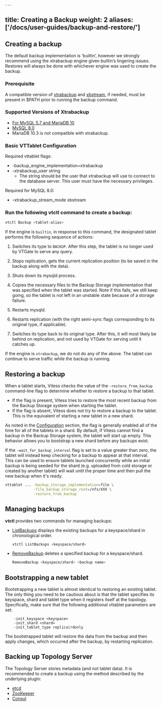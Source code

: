	---
title: Creating a Backup
weight: 2
aliases: ['/docs/user-guides/backup-and-restore/']
---

## Creating a backup

The default backup implementation is ‘builtin’, however we strongly recommend using the xtrabackup engine given builtin’s lingering issues. Restores will always be done with whichever engine was used to create the backup.

### Prerequisite

A compatible version of [xtrabackup](https://www.percona.com/doc/percona-xtrabackup/LATEST/index.html) and [xbstream](https://www.percona.com/doc/percona-xtrabackup/LATEST/xtrabackup_bin/backup.streaming.html), if needed, must be present in $PATH prior to running the backup command.

### Supported Versions of Xtrabackup

* [For MySQL 5.7 and MariaDB 10](https://www.percona.com/doc/percona-xtrabackup/2.4/index.html#installation)
* [MySQL 8.0](https://www.percona.com/doc/percona-xtrabackup/8.0/index.html#installation)
* MariaDB 10.3 is not compatible with xtrabackup.

### Basic VTTablet Configuration

Required vttablet flags:

* -backup_engine_implementation=xtrabackup
* -xtrabackup_user string 
	* The string should be the user that xtrabackup will use to connect to the database server. This user must have the necessary privileges.

Required for MySQL 8.0:

* -xtrabackup_stream_mode xbstream 

### Run the following vtctl command to create a backup:

``` sh
vtctl Backup <tablet-alias>
```

If the engine is `builtin`, in response to this command, the designated tablet performs the following
sequence of actions:

1. Switches its type to `BACKUP`. After this step, the tablet is no
   longer used by VTGate to serve any query.

1. Stops replication, gets the current replication position (to be saved in the
   backup along with the data).

1. Shuts down its mysqld process.

1. Copies the necessary files to the Backup Storage implementation that was
   specified when the tablet was started. Note if this fails, we still keep
   going, so the tablet is not left in an unstable state because of a storage
   failure.

1. Restarts mysqld.

1. Restarts replication (with the right semi-sync flags corresponding to its
   original type, if applicable).

1. Switches its type back to its original type. After this, it will most likely
   be behind on replication, and not used by VTGate for serving until it catches
   up.

If the engine is `xtrabackup`, we do not do any of the above. The tablet can
continue to serve traffic while the backup is running.

## Restoring a backup

When a tablet starts, Vitess checks the value of the
`-restore_from_backup` command-line flag to determine whether
to restore a backup to that tablet.

* If the flag is present, Vitess tries to restore the most recent backup from
  the Backup Storage system when starting the tablet.
* If the flag is absent, Vitess does not try to restore a backup to the
  tablet. This is the equivalent of starting a new tablet in a new shard.

As noted in the [Configuration](#vttablet-configuration) section, the flag is
generally enabled all of the time for all of the tablets in a shard.
By default, if Vitess cannot find a backup in the Backup Storage system,
the tablet will start up empty. This behavior allows you to bootstrap a new
shard before any backups exist.

If the `-wait_for_backup_interval` flag is set to a value greater than zero,
the tablet will instead keep checking for a backup to appear at that interval.
This can be used to ensure tablets launched concurrently while an initial backup
is being seeded for the shard (e.g. uploaded from cold storage or created by
another tablet) will wait until the proper time and then pull the new backup
when it's ready.

``` sh
vttablet ... -backup_storage_implementation=file \
             -file_backup_storage_root=/nfs/XXX \
             -restore_from_backup
```

## Managing backups

**vtctl** provides two commands for managing backups:

* [ListBackups](https://vitess.io/docs/reference/programs/vtctl/shards/#listbackups) displays the
    existing backups for a keyspace/shard in chronological order.

    ``` sh
    vtctl ListBackups <keyspace/shard>
    ```

* [RemoveBackup](https://vitess.io/docs/reference/programs/vtctl/shards/#removebackup) deletes a
    specified backup for a keyspace/shard.

    ``` sh
    RemoveBackup <keyspace/shard> <backup name>
    ```

## Bootstrapping a new tablet

Bootstrapping a new tablet is almost identical to restoring an existing tablet.
The only thing you need to be cautious about is that the tablet specifies its
keyspace, shard and tablet type when it registers itself at the topology.
Specifically, make sure that the following additional vttablet parameters are set:

``` 
    -init_keyspace <keyspace>
    -init_shard <shard>
    -init_tablet_type replica|rdonly
```

The bootstrapped tablet will restore the data from the backup and then apply
changes, which occurred after the backup, by restarting replication.

## Backing up Topology Server

The Topology Server stores metadata (and not tablet data). It is recommended to create a backup using the method described by the underlying plugin:

* [etcd](https://etcd.io/docs/v3.4.0/op-guide/recovery/)
* [ZooKeeper](http://zookeeper.apache.org/doc/r3.6.0/zookeeperAdmin.html#sc_dataFileManagement)
* [Consul](https://www.consul.io/docs/commands/snapshot.html)

